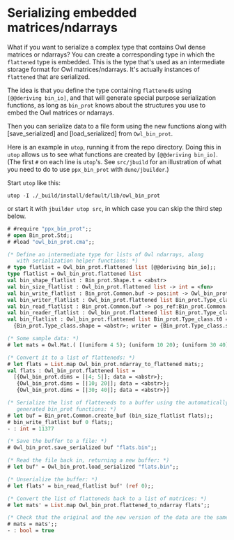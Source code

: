 Serializing embedded matrices/ndarrays
==

What if you want to serialize a complex type that contains Owl dense
matrices or ndarrays?
You can create a corresponding type in which the `flattened` type is
embedded.  This is the type that's used as an intermediate storage
format for Owl matrices/ndarrays.  It's actually instances of
`flattened` that are serialized.

The idea is that you define the type containing `flattened`s using
`[@@deriving bin_io]`, and that will generate special purpose
serialization functions, as long as `bin_prot` knows about the
structures you use to embed the Owl matrices or ndarrays.

Then you can serialize data to a file form using the new functions along
with [save_serialized] and [load_serialized] from `Owl_bin_prot`.

Here is an example in `utop`, running it from the repo directory.  Doing
this in `utop` allows us to see what functions are created by
`[@@deriving bin_io]`.  (The first `#` on each line is `utop`'s.  See
`src/jbuild` for an illustration of what you need to do to use
`ppx_bin_prot` with `dune/jbuilder`.)

Start `utop` like this:

```
utop -I ./_build/install/default/lib/owl_bin_prot
```

or start it with `jbuilder utop src`, in which case you can skip the
third step below.

```OCaml
# #require "ppx_bin_prot";;
# open Bin_prot.Std;;
# #load "owl_bin_prot.cma";;

(* Define an intermediate type for lists of Owl ndarrays, along
   with serialization helper functions: *)
# type flatlist = Owl_bin_prot.flattened list [@@deriving bin_io];;
type flatlist = Owl_bin_prot.flattened list
val bin_shape_flatlist : Bin_prot.Shape.t = <abstr>
val bin_size_flatlist : Owl_bin_prot.flattened list -> int = <fun>
val bin_write_flatlist : Bin_prot.Common.buf -> pos:int -> Owl_bin_prot.flattened list -> int = <fun>
val bin_writer_flatlist : Owl_bin_prot.flattened list Bin_prot.Type_class.writer0 = {Bin_prot.Type_class.size = <fun>; write = <fun>}
val bin_read_flatlist : Bin_prot.Common.buf -> pos_ref:Bin_prot.Common.pos_ref -> Owl_bin_prot.flattened list = <fun>
val bin_reader_flatlist : Owl_bin_prot.flattened list Bin_prot.Type_class.reader0 = {Bin_prot.Type_class.read = <fun>; vtag_read = <fun>}
val bin_flatlist : Owl_bin_prot.flattened list Bin_prot.Type_class.t0 =
  {Bin_prot.Type_class.shape = <abstr>; writer = {Bin_prot.Type_class.size = <fun>; write = <fun>}; reader = {Bin_prot.Type_class.read = <fun>; vtag_read = <fun>}}

(* Some sample data: *)
# let mats = Owl.Mat.( [(uniform 4 5); (uniform 10 20); (uniform 30 40)] );;

(* Convert it to a list of flatteneds: *)
# let flats = List.map Owl_bin_prot.ndarray_to_flattened mats;;
val flats : Owl_bin_prot.flattened list =
  [{Owl_bin_prot.dims = [|4; 5|]; data = <abstr>};
   {Owl_bin_prot.dims = [|10; 20|]; data = <abstr>};
   {Owl_bin_prot.dims = [|30; 40|]; data = <abstr>}]

(* Serialize the list of flatteneds to a buffer using the automatically 
   generated bin_prot functions: *)
# let buf = Bin_prot.Common.create_buf (bin_size_flatlist flats);;
# bin_write_flatlist buf 0 flats;;
- : int = 11377

(* Save the buffer to a file: *)
# Owl_bin_prot.save_serialized buf "flats.bin";;

(* Read the file back in, returning a new buffer: *)
# let buf' = Owl_bin_prot.load_serialized "flats.bin";;

(* Unserialize the buffer: *)
# let flats' = bin_read_flatlist buf' (ref 0);;

(* Convert the list of flatteneds back to a list of matrices: *)
# let mats' = List.map Owl_bin_prot.flattened_to_ndarray flats';;

(* Check that the original and the new version of the data are the same: *)
# mats = mats';;
- : bool = true
```
